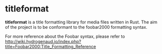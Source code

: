 # titleformat

**titleformat** is a title formatting library for media files written in Rust. The aim of the project is to be conformant to the foobar2000 formatting syntax.

For more reference about the Foobar syntax, please refer to http://wiki.hydrogenaud.io/index.php?title=Foobar2000:Title_Formatting_Reference
